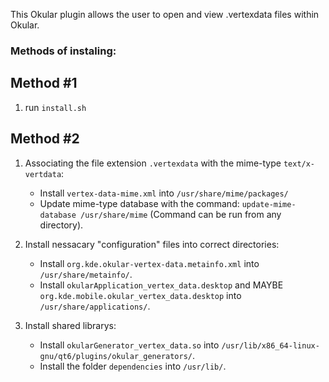 This Okular plugin allows the user to open and view .vertexdata files within Okular.

### Methods of instaling:

## Method #1
1. run `install.sh`

## Method #2
1. Associating the file extension `.vertexdata` with the mime-type `text/x-vertdata`:
    - Install `vertex-data-mime.xml` into `/usr/share/mime/packages/`
    - Update mime-type database with the command: `update-mime-database /usr/share/mime`
(Command can be run from any directory).

2. Install nessacary "configuration" files into correct directories:
    - Install `org.kde.okular-vertex-data.metainfo.xml` into `/usr/share/metainfo/`.
    - Install `okularApplication_vertex_data.desktop` and MAYBE `org.kde.mobile.okular_vertex_data.desktop` into `/usr/share/applications/`.

3. Install shared librarys:
    - Install `okularGenerator_vertex_data.so` into `/usr/lib/x86_64-linux-gnu/qt6/plugins/okular_generators/`.
    - Install the folder `dependencies` into `/usr/lib/`.
